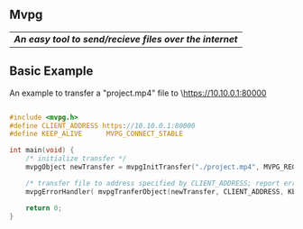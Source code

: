 ## Mvpg
<table><tr><td> <strong><em> An easy tool to send/recieve files over the internet </em></strong> </td></tr></table>

## Basic Example
An example to transfer a "project.mp4" file to \https://10.10.0.1:80000
```C

#include <mvpg.h>
#define CLIENT_ADDRESS https://10.10.0.1:80000
#define KEEP_ALIVE      MVPG_CONNECT_STABLE

int main(void) {
    /* initialize transfer */
    mvpgObject newTransfer = mvpgInitTransfer("./project.mp4", MVPG_REGULAR);

    /* transfer file to address specified by CLIENT_ADDRESS; report error if tranfer fails */
    mvpgErrorHandler( mvpgTranferObject(newTransfer, CLIENT_ADDRESS, KEEP_ALIVE), "failed to initiate transfer");

    return 0;
}
```
